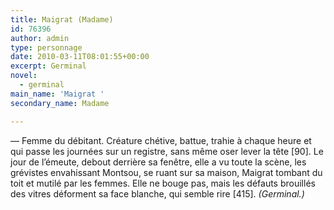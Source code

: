 ```yaml
---
title: Maigrat (Madame)
id: 76396
author: admin
type: personnage
date: 2010-03-11T08:01:55+00:00
excerpt: Germinal
novel:
  - germinal
main_name: 'Maigrat '
secondary_name: Madame

---
```

— Femme du débitant. Créature chétive, battue, trahie à chaque heure et qui passe les journées sur un registre, sans même oser lever la tête [90]. Le jour de l’émeute, debout derrière sa fenêtre, elle a vu toute la scène, les grévistes envahissant Montsou, se ruant sur sa maison, Maigrat tombant du toit et mutilé par les femmes. Elle ne bouge pas, mais les défauts brouillés des vitres déforment sa face blanche, qui semble rire [415]. _(Germinal.)_